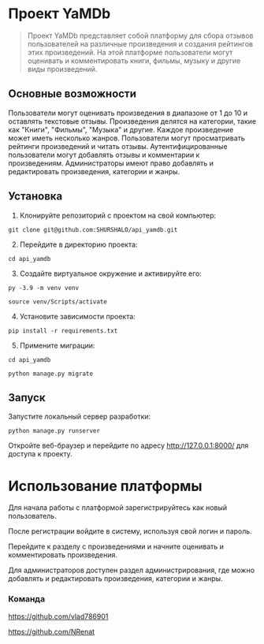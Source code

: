 # Проект YaMDb

> Проект YaMDb представляет собой платформу для сбора отзывов пользователей на различные произведения и создания рейтингов этих произведений. На этой платформе пользователи могут оценивать и комментировать книги, фильмы, музыку и другие виды произведений.

## Основные возможности

Пользователи могут оценивать произведения в диапазоне от 1 до 10 и оставлять текстовые отзывы.
Произведения делятся на категории, такие как "Книги", "Фильмы", "Музыка" и другие.
Каждое произведение может иметь несколько жанров.
Пользователи могут просматривать рейтинги произведений и читать отзывы.
Аутентифицированные пользователи могут добавлять отзывы и комментарии к произведениям.
Администраторы имеют право добавлять и редактировать произведения, категории и жанры.

## Установка

1. Клонируйте репозиторий с проектом на свой компьютер:
```
git clone git@github.com:SHURSHALO/api_yamdb.git
```
2. Перейдите в директорию проекта:
```
cd api_yamdb
```
3. Создайте виртуальное окружение и активируйте его:
```
py -3.9 -m venv venv
```
```
source venv/Scripts/activate
```
4. Установите зависимости проекта:
```
pip install -r requirements.txt
```
5. Примените миграции:
```
cd api_yamdb
```
```
python manage.py migrate
```
## Запуск
Запустите локальный сервер разработки:
```
python manage.py runserver
```
Откройте веб-браузер и перейдите по адресу http://127.0.0.1:8000/ для доступа к проекту.

# Использование платформы

Для начала работы с платформой зарегистрируйтесь как новый пользователь.

После регистрации войдите в систему, используя свой логин и пароль.

Перейдите к разделу с произведениями и начните оценивать и комментировать произведения.

Для администраторов доступен раздел администрирования, где можно добавлять и редактировать произведения, категории и жанры.

### Команда
https://github.com/vlad786901

https://github.com/NRenat

